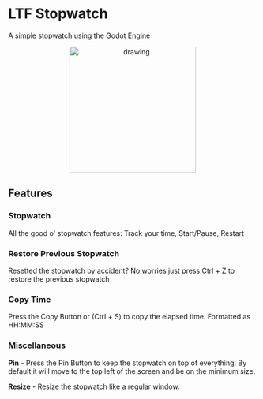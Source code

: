 # LTF Stopwatch

A simple stopwatch using the Godot Engine

<p align="center">
    <img src="https://github.com/LiteFeather1/ltf-stopwatch/assets/102820899/edcc7c00-8dd4-46f8-8312-442393ba6f18" alt="drawing" width="256"/>
</p>

## Features

### Stopwatch

All the good o' stopwatch features: Track your time, Start/Pause, Restart

### Restore Previous Stopwatch
Resetted the stopwatch by accident? No worries just press Ctrl + Z to restore the previous stopwatch

### Copy Time

Press the Copy Button or (Ctrl + S) to copy the elapsed time. Formatted as HH:MM:SS

### Miscellaneous

__Pin__ - Press the Pin Button to keep the stopwatch on top of everything. By default it will move to the top left of the screen and be on the minimum size.

__Resize__ - Resize the stopwatch like a regular window.
